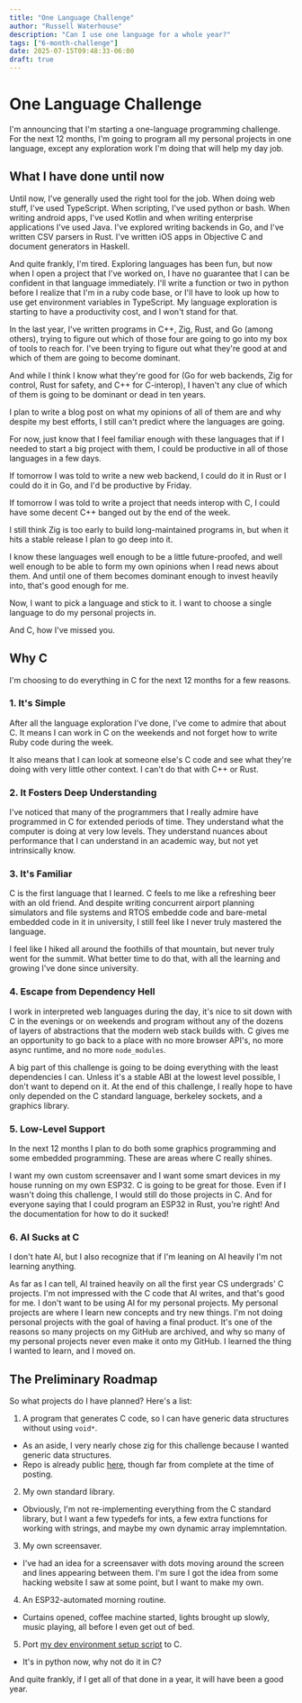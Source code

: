```yaml
---
title: "One Language Challenge"
author: "Russell Waterhouse"
description: "Can I use one language for a whole year?"
tags: ["6-month-challenge"]
date: 2025-07-15T09:48:33-06:00
draft: true
---
```


# One Language Challenge

I'm announcing that I'm starting a one-language programming challenge. For the
next 12 months, I'm going to program all my personal projects in one language,
except any exploration work I'm doing that will help my day job.

## What I have done until now

Until now, I've generally used the right tool for the job. When doing web
stuff, I've used TypeScript. When scripting, I've used python or bash. When
writing android apps, I've used Kotlin and when writing enterprise applications
I've used Java. I've explored writing backends in Go, and I've written CSV
parsers in Rust. I've written iOS apps in Objective C and document generators
in Haskell.

And quite frankly, I'm tired. Exploring languages has been fun, but now when I
open a project that I've worked on, I have no guarantee that I can be confident
in that language immediately. I'll write a function or two in python before I
realize that I'm in a ruby code base, or I'll have to look up how to use get
environment variables in TypeScript. My language exploration is starting to
have a productivity cost, and I won't stand for that.

In the last year, I've written programs in C++, Zig, Rust, and Go (among
others), trying to figure out which of those four are going to go into my box
of tools to reach for. I've been trying to figure out what they're good at and
which of them are going to become dominant.

And while I think I know what they're good for (Go for web backends, Zig for
control, Rust for safety, and C++ for C-interop), I haven't any clue of which
of them is going to be dominant or dead in ten years.

I plan to write a blog post on what my opinions of all of them are and why
despite my best efforts, I still can't predict where the languages are going.

For now, just know that I feel familiar enough with these languages that if I
needed to start a big project with them, I could be productive in all of those
languages in a few days.

If tomorrow I was told to write a new web backend, I could do it in Rust or I
could do it in Go, and I'd be productive by Friday.

If tomorrow I was told to write a project that needs interop with C, I could
have some decent C++ banged out by the end of the week.

I still think Zig is too early to build long-maintained programs in, but when
it hits a stable release I plan to go deep into it.

I know these languages well enough to be a little future-proofed, and well
well enough to be able to form my own opinions when I read news about them.
And until one of them becomes dominant enough to invest heavily into, that's
good enough for me.

Now, I want to pick a language and stick to it. I want to choose a single
language to do my personal projects in.

And C, how I've missed you.

## Why C

I'm choosing to do everything in C for the next 12 months for a few reasons.

### 1. It's Simple

After all the language exploration I've done, I've come to
admire that about C. It means I can work in C on the weekends and not forget
how to write Ruby code during the week.

It also means that I can look at someone else's C code and see what they're
doing with very little other context. I can't do that with C++ or Rust.

### 2. It Fosters Deep Understanding

I've noticed that many of the programmers that I really admire have
programmed in C for extended periods of time. They understand what the computer
is doing at very low levels. They understand nuances about performance that
I can understand in an academic way, but not yet intrinsically know.

### 3. It's Familiar

C is the first language that I learned. C feels to me like a refreshing beer
with an old friend. And despite writing concurrent airport planning simulators
and file systems and RTOS embedde code and bare-metal embedded code in it in
university, I still feel like I never truly mastered the language.

I feel like I hiked all around the foothills of that mountain, but never truly
went for the summit. What better time to do that, with all the learning and
growing I've done since university.

### 4. Escape from Dependency Hell

I work in interpreted web languages during the day, it's nice to sit down with
C in the evenings or on weekends and program without any of the dozens of
layers of abstractions that the modern web stack builds with. C gives me an
opportunity to go back to a place with no more browser API's, no more async
runtime, and no more `node_modules`.

A big part of this challenge is going to be doing everything with the least
dependencies I can. Unless it's a stable ABI at the lowest level possible, I
don't want to depend on it. At the end of this challenge, I really hope to have
only depended on the C standard language, berkeley sockets, and a graphics
library.

### 5. Low-Level Support

In the next 12 months I plan to do both some graphics programming and
some embedded programming. These are areas where C really shines.

I want my own custom screensaver and I want some smart devices in my house
running on my own ESP32. C is going to be great for those. Even if I wasn't
doing this challenge, I would still do those projects in C. And for everyone
saying that I could program an ESP32 in Rust, you're right! And the
documentation for how to do it sucked!


### 6. AI Sucks at C

I don't hate AI, but I also recognize that if I'm leaning on AI heavily I'm not
learning anything.

As far as I can tell, AI trained heavily on all the first year CS undergrads' C
projects. I'm not impressed with the C code that AI writes, and that's good for
me. I don't want to be using AI for my personal projects. My personal projects
are where I learn new concepts and try new things. I'm not doing personal
projects with the goal of having a final product. It's one of the reasons so
many projects on my GitHub are archived, and why so many of my personal
projects never even make it onto my GitHub. I learned the thing I wanted to
learn, and I moved on.

## The Preliminary Roadmap

So what projects do I have planned? Here's a list:

1. A program that generates C code, so I can have generic data structures without using `void*`.
  - As an aside, I very nearly chose zig for this challenge because I wanted generic data structures.
  - Repo is already public [here](https://github.com/russell-waterhouse/c_generators), though far from complete at the time of posting.
2. My own standard library.
  - Obviously, I'm not re-implementing everything from the C standard library, but I want a few typedefs for ints, a few extra functions for working with strings, and maybe my own dynamic array implemntation.
3. My own screensaver.
  - I've had an idea for a screensaver with dots moving around the screen and lines appearing between them. I'm sure I got the idea from some hacking website I saw at some point, but I want to make my own.
4. An ESP32-automated morning routine.
  - Curtains opened, coffee machine started, lights brought up slowly, music playing, all before I even get out of bed.
5. Port [my dev environment setup script](https://github.com/Russell-Waterhouse/dev_environment) to C.
  - It's in python now, why not do it in C?

And quite frankly, if I get all of that done in a year, it will have been a
good year.


